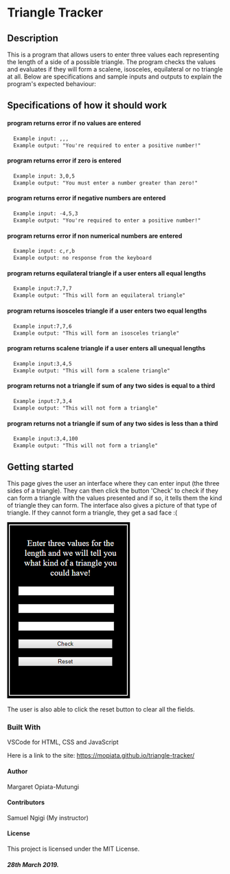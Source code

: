 # Triangle Tracker

## Description
This is a program that allows users to enter three values each representing the length of a side of a possible triangle. The program checks the values and evaluates if they will form a scalene, isosceles, equilateral or no triangle at all. Below are specifications and sample inputs and outputs to explain the program's expected behaviour:

## Specifications of how it should work

#### program returns error if no values are entered
      Example input: ,,,
      Example output: "You're required to enter a positive number!"
#### program returns error if zero is entered
      Example input: 3,0,5
      Example output: "You must enter a number greater than zero!"
#### program returns error if negative numbers are entered
      Example input: -4,5,3
      Example output: "You're required to enter a positive number!"
#### program returns error if non numerical numbers are entered
      Example input: c,r,b
      Example output: no response from the keyboard
#### program returns equilateral triangle if a user enters all equal lengths
      Example input:7,7,7
      Example output: "This will form an equilateral triangle"
#### program returns isosceles triangle if a user enters two equal lengths
      Example input:7,7,6
      Example output: "This will form an isosceles triangle"
#### program returns scalene triangle if a user enters all unequal lengths
      Example input:3,4,5
      Example output: "This will form a scalene triangle"
#### program returns not a triangle if sum of any two sides is equal to a third
      Example input:7,3,4
      Example output: "This will not form a triangle"
#### program returns not a triangle if sum of any two sides is less than a third
      Example input:3,4,100
      Example output: "This will not form a triangle"
  


## Getting started
This page gives the user an interface where they can enter input (the three sides of a triangle). They can then click the button 'Check' to check if they can form a triangle with the values presented and if so, it tells them the kind of triangle they can form. The interface also gives a picture of that type of triangle. If they cannot form a triangle, they get a sad face :(

![Alt Text](images/interface.PNG)

The user is also able to click the reset button to clear all the fields.

### Built With
VSCode for HTML, CSS and JavaScript

Here is a link to the site: https://mopiata.github.io/triangle-tracker/

#### Author
Margaret Opiata-Mutungi

#### Contributors
Samuel Ngigi (My instructor)

#### License
This project is licensed under the MIT License.

##### 28th March 2019.

